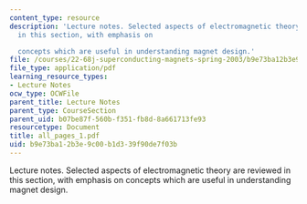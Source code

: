 ```yaml
---
content_type: resource
description: 'Lecture notes. Selected aspects of electromagnetic theory are reviewed
  in this section, with emphasis on

  concepts which are useful in understanding magnet design.'
file: /courses/22-68j-superconducting-magnets-spring-2003/b9e73ba12b3e9c00b1d339f90de7f03b_all_pages_1.pdf
file_type: application/pdf
learning_resource_types:
- Lecture Notes
ocw_type: OCWFile
parent_title: Lecture Notes
parent_type: CourseSection
parent_uid: b07be87f-560b-f351-fb8d-8a661713fe93
resourcetype: Document
title: all_pages_1.pdf
uid: b9e73ba1-2b3e-9c00-b1d3-39f90de7f03b
---
```

Lecture notes. Selected aspects of electromagnetic theory are reviewed in this section, with emphasis on
concepts which are useful in understanding magnet design.

